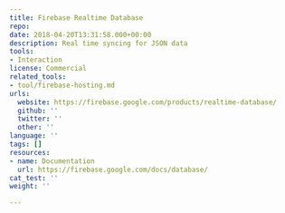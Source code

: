 ```yaml
---
title: Firebase Realtime Database
repo: 
date: 2018-04-20T13:31:58.000+00:00
description: Real time syncing for JSON data
tools:
- Interaction
license: Commercial
related_tools:
- tool/firebase-hosting.md
urls:
  website: https://firebase.google.com/products/realtime-database/
  github: ''
  twitter: ''
  other: ''
language: ''
tags: []
resources:
- name: Documentation
  url: https://firebase.google.com/docs/database/
cat_test: ''
weight: ''

---
```

